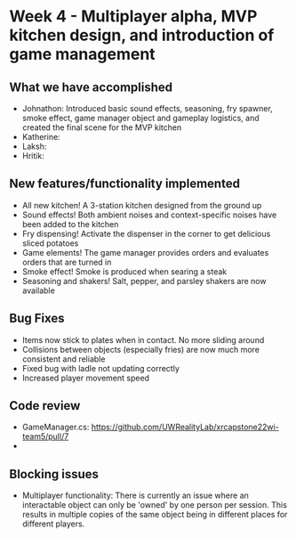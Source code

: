 # Week 4 - Multiplayer alpha, MVP kitchen design, and introduction of game management

## What we have accomplished

- Johnathon:  Introduced basic sound effects, seasoning, fry spawner, smoke effect, game manager object and gameplay logistics, and created the final scene for the MVP kitchen
- Katherine: 
- Laksh: 
- Hritik: 

## New features/functionality implemented
-	All new kitchen! A 3-station kitchen designed from the ground up
-	Sound effects! Both ambient noises and context-specific noises have been added to the kitchen
-	Fry dispensing! Activate the dispenser in the corner to get delicious sliced potatoes
-	Game elements! The game manager provides orders and evaluates orders that are turned in
-	Smoke effect! Smoke is produced when searing a steak
-	Seasoning and shakers! Salt, pepper, and parsley shakers are now available

## Bug Fixes
-	Items now stick to plates when in contact. No more sliding around
-	Collisions between objects (especially fries) are now much more consistent and reliable
-	Fixed bug with ladle not updating correctly
-	Increased player movement speed

## Code review
- GameManager.cs: https://github.com/UWRealityLab/xrcapstone22wi-team5/pull/7
- 
## Blocking issues

- Multiplayer functionality: There is currently an issue where an interactable object can only be 'owned' by one person per session. This results in multiple copies of the same object being in different places for different players.
